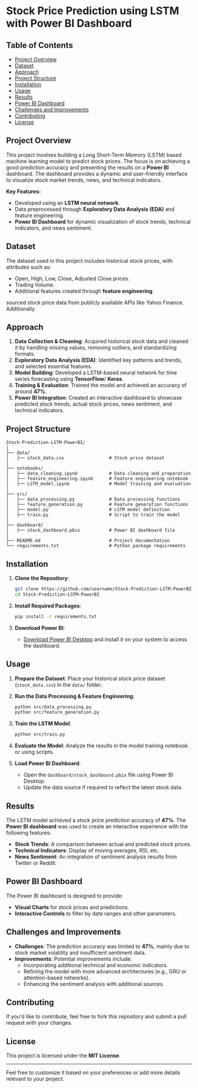 
# Stock Price Prediction using LSTM with Power BI Dashboard

## Table of Contents
- [Project Overview](#project-overview)
- [Dataset](#dataset)
- [Approach](#approach)
- [Project Structure](#project-structure)
- [Installation](#installation)
- [Usage](#usage)
- [Results](#results)
- [Power BI Dashboard](#power-bi-dashboard)
- [Challenges and Improvements](#challenges-and-improvements)
- [Contributing](#contributing)
- [License](#license)

## Project Overview
This project involves building a Long Short-Term Memory (LSTM) based machine learning model to predict stock prices. The focus is on achieving a good prediction accuracy and presenting the results on a **Power BI** dashboard. The dashboard provides a dynamic and user-friendly interface to visualize stock market trends, news, and technical indicators.

**Key Features:**
- Developed using an **LSTM neural network**.
- Data preprocessed through **Exploratory Data Analysis (EDA)** and feature engineering.
- **Power BI Dashboard** for dynamic visualization of stock trends, technical indicators, and news sentiment.

## Dataset
The dataset used in this project includes historical stock prices, with attributes such as:
- Open, High, Low, Close, Adjusted Close prices.
- Trading Volume.
- Additional features created through **feature engineering**.

sourced stock price data from publicly available APIs like Yahoo Finance. Additionally.

## Approach
1. **Data Collection & Cleaning**: Acquired historical stock data and cleaned it by handling missing values, removing outliers, and standardizing formats.
2. **Exploratory Data Analysis (EDA)**: Identified key patterns and trends, and selected essential features.
3. **Model Building**: Developed a LSTM-based neural network for time series forecasting using **TensorFlow**/ **Keras**.
4. **Training & Evaluation**: Trained the model and achieved an accuracy of around **47%**.
5. **Power BI Integration**: Created an interactive dashboard to showcase predicted stock trends, actual stock prices, news sentiment, and technical indicators.

## Project Structure
```
Stock-Prediction-LSTM-PowerBI/
│
├── data/
│   ├── stock_data.csv                 # Stock price dataset
│
├── notebooks/
│   ├── data_cleaning.ipynb            # Data cleaning and preparation
│   ├── feature_engineering.ipynb      # Feature engineering notebook
│   ├── LSTM_model.ipynb               # Model training and evaluation
│
├── src/
│   ├── data_processing.py             # Data processing functions
│   ├── feature_generation.py          # Feature generation functions
│   ├── model.py                       # LSTM model definition
│   ├── train.py                       # Script to train the model
│
├── dashboard/
│   ├── stock_dashboard.pbix           # Power BI dashboard file
│
├── README.md                          # Project documentation
└── requirements.txt                   # Python package requirements
```

## Installation
1. **Clone the Repository**:
   ```bash
   git clone https://github.com/username/Stock-Prediction-LSTM-PowerBI.git
   cd Stock-Prediction-LSTM-PowerBI
   ```

2. **Install Required Packages**:
   ```bash
   pip install -r requirements.txt
   ```

3. **Download Power BI**:
   - [Download Power BI Desktop](https://powerbi.microsoft.com/desktop/) and install it on your system to access the dashboard.

## Usage
1. **Prepare the Dataset**:
   Place your historical stock price dataset (`stock_data.csv`) in the `data/` folder.

2. **Run the Data Processing & Feature Engineering**:
   ```bash
   python src/data_processing.py
   python src/feature_generation.py
   ```

3. **Train the LSTM Model**:
   ```bash
   python src/train.py
   ```

4. **Evaluate the Model**:
   Analyze the results in the model training notebook or using scripts.

5. **Load Power BI Dashboard**:
   - Open the `dashboard/stock_dashboard.pbix` file using Power BI Desktop.
   - Update the data source if required to reflect the latest stock data.

## Results
The LSTM model achieved a stock price prediction accuracy of **47%**. The **Power BI dashboard** was used to create an interactive experience with the following features:
- **Stock Trends**: A comparison between actual and predicted stock prices.
- **Technical Indicators**: Display of moving averages, RSI, etc.
- **News Sentiment**: An integration of sentiment analysis results from Twitter or Reddit.

## Power BI Dashboard
The Power BI dashboard is designed to provide:
- **Visual Charts** for stock prices and predictions.
- **Interactive Controls** to filter by date ranges and other parameters.

## Challenges and Improvements
- **Challenges**: The prediction accuracy was limited to **47%**, mainly due to stock market volatility and insufficient sentiment data.
- **Improvements**: Potential improvements include:
  - Incorporating additional technical and economic indicators.
  - Refining the model with more advanced architectures (e.g., GRU or attention-based networks).
  - Enhancing the sentiment analysis with additional sources.

## Contributing
If you'd like to contribute, feel free to fork this repository and submit a pull request with your changes.

## License
This project is licensed under the **MIT License**.

---

Feel free to customize it based on your preferences or add more details relevant to your project.
